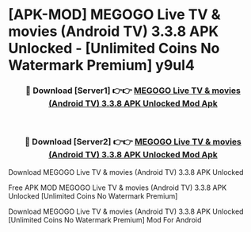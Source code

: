 # [APK-MOD] MEGOGO  Live TV & movies (Android TV) 3.3.8 APK Unlocked - [Unlimited Coins No Watermark Premium] y9ul4



<div align="center">
<h3>🔴 Download [Server1] 👉👉 <a href="https://momento.my/?title=MEGOGO__Live_TV_&_movies_(Android_TV)_3.3.8_APK_Unlocked">MEGOGO  Live TV & movies (Android TV) 3.3.8 APK Unlocked Mod Apk</a></h3><br>

<h3>🔴 Download [Server2] 👉👉 <a href="https://momento.my/?title=MEGOGO__Live_TV_&_movies_(Android_TV)_3.3.8_APK_Unlocked">MEGOGO  Live TV & movies (Android TV) 3.3.8 APK Unlocked Mod Apk</a></h3>
</div>



Download MEGOGO  Live TV & movies (Android TV) 3.3.8 APK Unlocked 

Free APK MOD MEGOGO  Live TV & movies (Android TV) 3.3.8 APK Unlocked [Unlimited Coins No Watermark Premium]

Download MEGOGO  Live TV & movies (Android TV) 3.3.8 APK Unlocked [Unlimited Coins No Watermark Premium] Mod For Android
